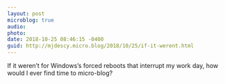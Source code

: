 ```yaml
---
layout: post
microblog: true
audio: 
photo: 
date: 2018-10-25 08:46:15 -0400
guid: http://mjdescy.micro.blog/2018/10/25/if-it-werent.html
---
```

If it weren’t for Windows’s forced reboots that interrupt my work day, how would I ever find time to micro-blog?
